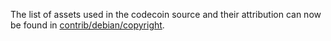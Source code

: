 The list of assets used in the codecoin source and their attribution can now be found in [contrib/debian/copyright](../contrib/debian/copyright).
